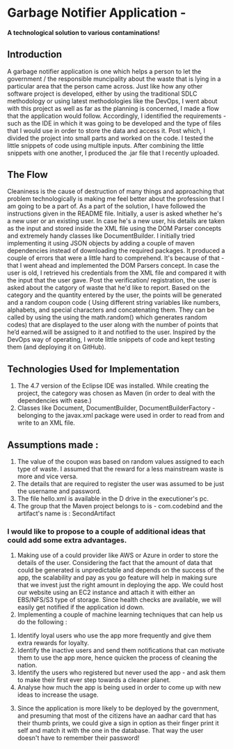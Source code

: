 # Garbage Notifier Application - 
#### A technological solution to various contaminations!

## Introduction
A garbage notifier application is one which helps a person to let the government / the responsible muncipality about the waste that is lying in a particular area that the person came across. 
Just like how any other software project is developed, either by using the traditional SDLC methodology or using latest methodologies like the DevOps, I went about with this project as well as far as the planning is concerned, I made a flow that the application would follow. Accordingly, I identified the requirements - such as the IDE in which it was going to be developed and the type of files that I would use in order to store the data and access it. Post which, I divided the project into small parts and worked on the code. I tested the little snippets of code using multiple inputs. After combining the little snippets with one another, I produced the .jar file that I recently uploaded.

## The Flow 
Cleaniness is the cause of destruction of many things and approaching that problem technologically is making me feel better about 
the profession that I am going to be a part of.
As a part of the solution, I have followed the instructions given in the README file. Initially, a user is asked whether 
he's a new user or an existing user. In case he's a new user, his details are taken as the input and stored inside the XML 
file using the DOM Parser concepts and extremely handy classes like DocumentBuilder. I initially tried implementing it using JSON objects by adding a couple of maven dependencies instead of downloading the required packages. It produced a couple of errors that 
were a little hard to comprehend. It's because of that - that I went ahead and implemented the DOM Parsers concept. In case the user is
old, I retrieved his credentials from the XML file and compared it with the input that the user gave. Post the verification/ registration, the user is asked about the catgory of waste that he'd like to report. Based on the category and the quantity entered by the user, the points will be generated and a random coupon code ( Using different string variables like numbers, alphabets, and special characters and concatenating them. They can be called by using the using the math.random() which generates random codes) that are displayed to the user along with the number of points that he’d earned.will be assigned to it and notified to the user. Inspired by the DevOps way of operating, I wrote little snippets of code and kept testing them (and deploying it on GitHub). 

## Technologies Used for Implementation 
1. The 4.7 version of the Eclipse IDE was installed. While creating the project, the category was chosen as Maven (in order to deal with the dependencies with ease.)
2. Classes like Document, DocumentBuilder, DocumentBuilderFactory - belonging to the javax.xml package were used in order to read from and write to an XML file. 

## Assumptions made :
1. The value of the coupon was based on random values assigned to each type of waste. I assumed that the reward for a less mainstream waste is more and vice versa.
2. The details that are required to register the user was assumed to be just the username and password.
3. The file hello.xml is available in the D drive in the executioner's pc.
4. The group that the Maven project belongs to is - com.codebind and the artifact's name is : SecondArtifact

### I would like to propose to a couple of additional ideas that could add some extra advantages.
1. Making use of a could provider like AWS or Azure in order to store the details of the user. Considering the fact that the amount of 
data that could be generated is unpredictable and depends on the success of the app, the scalability and pay as you go feature will help
in making sure that we invest just the right amount in deploying the app. We could host our website using an EC2 instance and attach it 
with either an EBS/NFS/S3 type of storage. Since health checks are available, we will easily get notified if the application id down.
2. Implementing a couple of machine learning techniques that can help us do the following :
  1) Identify loyal users who use the app more frequently and give them extra rewards for loyalty.
  2) Identify the inactive users and send them notifications that can motivate them to use the app more, hence quicken the process of 
  cleaning the nation.
  3) Identify the users who registered but never used the app - and ask them to make their first ever step towards a cleaner planet.
  4) Analyse how much the app is being used in order to come up with new ideas to increase the usage.
3. Since the application is more likely to be deployed by the government, and presuming that most of the citizens have an aadhar card that 
has their thumb prints, we could give a sign in option as their finger print it self and match it with the one in the database. That way 
the user doesn't have to remember their password!
